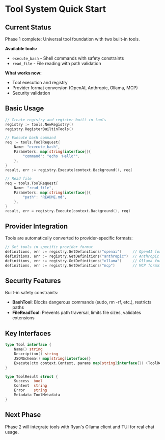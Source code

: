 # Tool System Quick Start

## Current Status

Phase 1 complete: Universal tool foundation with two built-in tools.

**Available tools:**
- `execute_bash` - Shell commands with safety constraints  
- `read_file` - File reading with path validation

**What works now:**
- Tool execution and registry
- Provider format conversion (OpenAI, Anthropic, Ollama, MCP)
- Security validation

## Basic Usage

```go
// Create registry and register built-in tools
registry := tools.NewRegistry()
registry.RegisterBuiltinTools()

// Execute bash command
req := tools.ToolRequest{
    Name: "execute_bash", 
    Parameters: map[string]interface{}{
        "command": "echo 'Hello'",
    },
}
result, err := registry.Execute(context.Background(), req)

// Read file
req = tools.ToolRequest{
    Name: "read_file",
    Parameters: map[string]interface{}{
        "path": "README.md",
    },
}
result, err = registry.Execute(context.Background(), req)
```

## Provider Integration

Tools are automatically converted to provider-specific formats:

```go
// Get tools in specific provider format
definitions, err := registry.GetDefinitions("openai")     // OpenAI format
definitions, err := registry.GetDefinitions("anthropic")  // Anthropic format
definitions, err := registry.GetDefinitions("ollama")     // Ollama format
definitions, err := registry.GetDefinitions("mcp")        // MCP format
```

## Security Features

Built-in safety constraints:
- **BashTool**: Blocks dangerous commands (sudo, rm -rf, etc.), restricts paths
- **FileReadTool**: Prevents path traversal, limits file sizes, validates extensions

## Key Interfaces

```go
type Tool interface {
    Name() string
    Description() string  
    JSONSchema() map[string]interface{}
    Execute(ctx context.Context, params map[string]interface{}) (ToolResult, error)
}

type ToolResult struct {
    Success  bool
    Content  string
    Error    string
    Metadata ToolMetadata
}
```

## Next Phase

Phase 2 will integrate tools with Ryan's Ollama client and TUI for real chat usage.